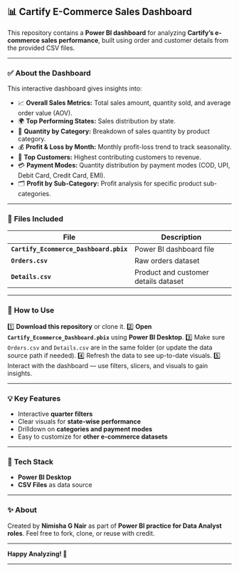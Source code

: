 ## 📊 Cartify E-Commerce Sales Dashboard

This repository contains a **Power BI dashboard** for analyzing **Cartify’s e-commerce sales performance**, built using order and customer details from the provided CSV files.

---

### ✅ **About the Dashboard**

This interactive dashboard gives insights into:

* 📈 **Overall Sales Metrics:** Total sales amount, quantity sold, and average order value (AOV).
* 🌍 **Top Performing States:** Sales distribution by state.
* 🎯 **Quantity by Category:** Breakdown of sales quantity by product category.
* 💰 **Profit & Loss by Month:** Monthly profit-loss trend to track seasonality.
* 🧾 **Top Customers:** Highest contributing customers to revenue.
* 💳 **Payment Modes:** Quantity distribution by payment modes (COD, UPI, Debit Card, Credit Card, EMI).
* 🗂️ **Profit by Sub-Category:** Profit analysis for specific product sub-categories.

---

### 📂 **Files Included**

| File                                   | Description                          |
| -------------------------------------- | ------------------------------------ |
| **`Cartify_Ecommerce_Dashboard.pbix`** | Power BI dashboard file              |
| **`Orders.csv`**                       | Raw orders dataset                   |
| **`Details.csv`**                      | Product and customer details dataset |

---

### 🚀 **How to Use**

1️⃣ **Download this repository** or clone it.
2️⃣ **Open `Cartify_Ecommerce_Dashboard.pbix`** using **Power BI Desktop**.
3️⃣ Make sure `Orders.csv` and `Details.csv` are in the same folder (or update the data source path if needed).
4️⃣ Refresh the data to see up-to-date visuals.
5️⃣ Interact with the dashboard — use filters, slicers, and visuals to gain insights.

---

### 💡 **Key Features**

* Interactive **quarter filters**
* Clear visuals for **state-wise performance**
* Drilldown on **categories and payment modes**
* Easy to customize for **other e-commerce datasets**

---

### 📌 **Tech Stack**

* **Power BI Desktop**
* **CSV Files** as data source

---

### ✨ **About**

Created by **Nimisha G Nair** as part of **Power BI practice for Data Analyst roles**.
Feel free to fork, clone, or reuse with credit.

---

**Happy Analyzing! 🚀**

---
